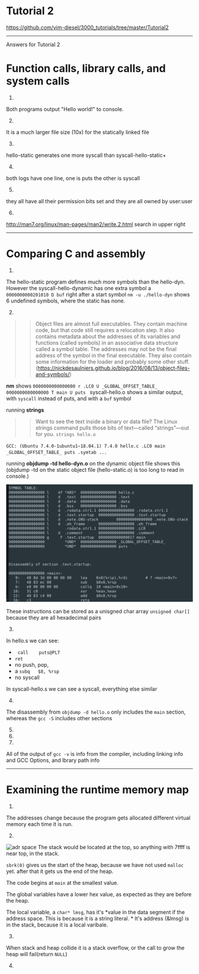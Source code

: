 # Tutorial 2
https://github.com/vim-diesel/3000_tutorials/tree/master/Tutorial2

---
Answers for Tutorial 2

# Function calls, library calls, and system calls

1. 
Both programs output "Hello world!" to console. 

2. 
It is a much larger file size (10x) for the statically linked file

3. 
hello-static generates one more syscall than syscall-hello-static+

4. 
both logs have one line, one is puts the other is syscall

5. 
they all have all their permission bits set and they are all owned by user:user

6. 
http://man7.org/linux/man-pages/man2/write.2.html search in upper right

---
# Comparing C and assembly

1. 

The hello-static program defines much more symbols than the hello-dyn. However the syscall-hello-dynamic has one extra symbol a `0000000000201010 D buf` right after a start symbol `nm -u ./hello-dyn` shows 6 undefined symbols, where the static has none. 

2.

>> Object files are almost full executables. They contain machine code, but that code still requires a relocation step. It also contains metadata about the addresses of its variables and functions (called symbols) in an associative data structure called a symbol table. The addresses may not be the final address of the symbol in the final executable. They also contain some information for the loader and probably some other stuff.
>>(https://nickdesaulniers.github.io/blog/2016/08/13/object-files-and-symbols/)

**nm** shows 
`0000000000000000 r .LC0
                 U _GLOBAL_OFFSET_TABLE_
0000000000000000 T main
                 U puts
`
syscall-hello.o shows a similar output, with `syscall` instead of puts, and with a `buf` symbol

running **strings** 

>> Want to see the text inside a binary or data file?  The Linux strings command pulls those bits of text—called “strings”—out for you.
`strings hello.o`

`GCC: (Ubuntu 7.4.0-1ubuntu1~18.04.1) 7.4.0
hello.c
.LC0
main
_GLOBAL_OFFSET_TABLE_
puts
.symtab
...`

running **objdump -td hello-dyn.o** on the dynamic object file shows this (objdump -td on the static object file (hello-static.o) is too long to read in console.)

![pic](https://github.com/vim-diesel/3000_tutorials/blob/master/Tutorial2/Annotation%202020-01-23%20122615.png)

These instructions can be stored as a unisgned char array `unsigned char[]` because they are all hexadecimal pairs


3.

In hello.s we can see:
* `	call	puts@PLT` 
* `ret`
*  no push, pop, 
* a `subq	$8, %rsp`
* no syscall

In syscall-hello.s we can see a syscall, everything else similar

4. 

The disassembly from `objdump -d hello.o` only includes the `main` section, whereas the `gcc -S` includes other sections

5. 
6.
7.
All of the output of `gcc -v` is info from the compiler, including linking info and GCC Options, and lbrary path info

---
# Examining the runtime memory map

1. 

The addresses change because the program gets allocated different virtual memory each time it is run. 

2.

![adr space](https://github.com/darshanime/notes/raw/master/assets/ucbOS_11.png)
The stack would be located at the top, so anything with 7ffff is near top, in the stack. 

`sbrk(0)` gives us the start of the heap, because we have not used `malloc` yet. after that it gets us the end of the heap.

The code begins at `main` at the smallest value. 

The global variables have a lower hex value, as expected as they are before the heap. 

The local variable, a `char* lmsg`, has it's *value in the data segment if the address space. This is because it is a string literal. *
It's address (&lmsg) is in the stack, because it is a local varibale. 

3. 

When stack and heap collide it is a stack overflow, or the call to grow the heap will fail(return `NULL`)

4.








